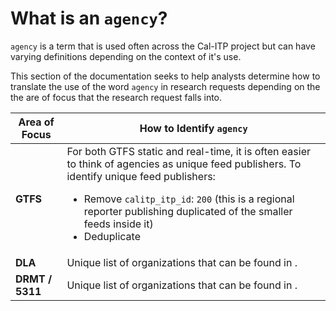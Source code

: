 # What is an `agency`?
`agency` is a term that is used often across the Cal-ITP project but can have varying definitions depending on the context of it's use.

This section of the documentation seeks to help analysts determine how to translate the use of the word `agency` in research requests depending on the the are of focus that the research request falls into.

| Area of Focus | How to Identify `agency` |
| -------- | -------- |
| **GTFS** | For both GTFS static and real-time, it is often easier to think of agencies as unique feed publishers. To identify unique feed publishers: <ul><li>Remove `calitp_itp_id`: `200` (this is a regional reporter publishing duplicated of the smaller feeds inside it)</li><li>Deduplicate</li></ul>
| **DLA** | Unique list of organizations that can be found in . |
| **DRMT / 5311** | Unique list of organizations that can be found in . |
